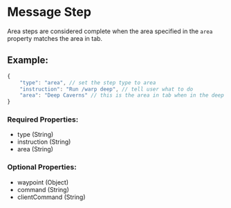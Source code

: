 # Message Step
Area steps are considered complete when the area specified in the ``area`` property matches the area in tab.

## Example:
```js
{
    "type": "area", // set the step type to area
    "instruction": "Run /warp deep", // tell user what to do
    "area": "Deep Caverns" // this is the area in tab when in the deep caverns
}
```
### Required Properties:
- type (String)
- instruction (String)
- area (String)

### Optional Properties:
- waypoint (Object)
- command (String)
- clientCommand (String)

